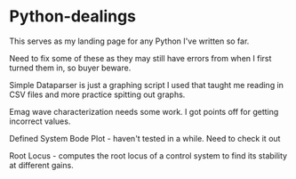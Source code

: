 # Python-dealings
This serves as my landing page for any Python I've written so far. 

Need to fix some of these as they may still have errors from when I first turned them in, so buyer beware.

Simple Dataparser is just a graphing script I used that taught me reading in CSV files and more practice spitting out graphs.

Emag wave characterization needs some work. I got points off for getting incorrect values.

Defined System Bode Plot - haven't tested in a while. Need to check it out

Root Locus - computes the root locus of a control system to find its stability at different gains.
